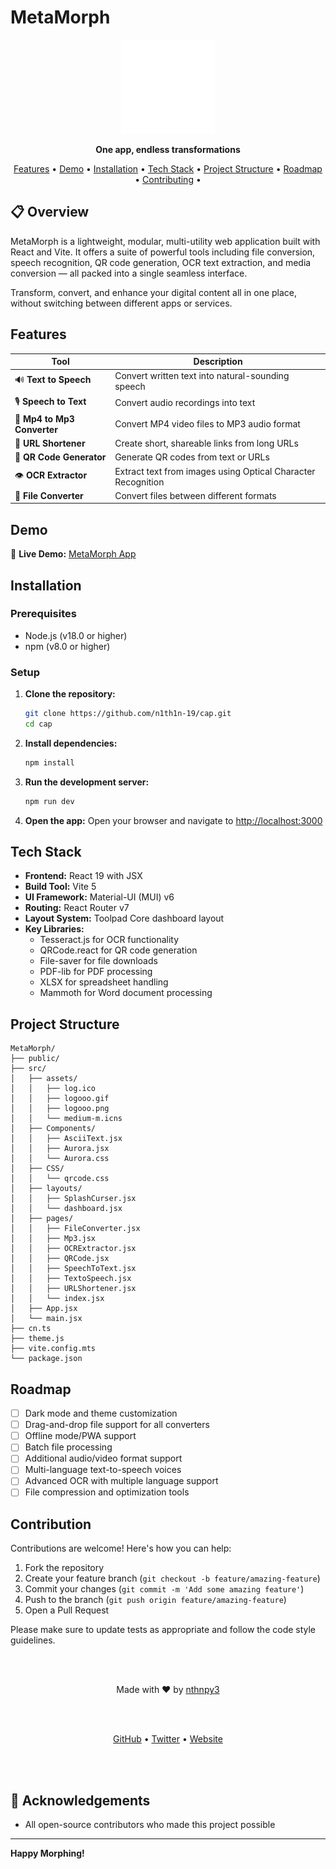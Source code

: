 # MetaMorph

<p align="center">
  <img src="src/assets/logooo.gif" alt="MetaMorph Logo" width="150" height="150">
</p>

<p align="center">
  <strong>One app, endless transformations</strong>
</p>

<p align="center">
  <a href="#features">Features</a> •
  <a href="#demo">Demo</a> •
  <a href="#installation">Installation</a> •
  <a href="#tech-stack">Tech Stack</a> •
  <a href="#project-structure">Project Structure</a> •
  <a href="#roadmap">Roadmap</a> •
  <a href="#contributing">Contributing</a> •
</p>

## 📋 Overview

MetaMorph is a lightweight, modular, multi-utility web application built with React and Vite. It offers a suite of powerful tools including file conversion, speech recognition, QR code generation, OCR text extraction, and media conversion — all packed into a single seamless interface.

Transform, convert, and enhance your digital content all in one place, without switching between different apps or services.

## <h2 id="features">Features</h2>

| Tool | Description |
|------|-------------|
| 🔊 **Text to Speech** | Convert written text into natural-sounding speech |
| 🎙️ **Speech to Text** | Convert audio recordings into text |
| 🎵 **Mp4 to Mp3 Converter** | Convert MP4 video files to MP3 audio format |
| 🔗 **URL Shortener** | Create short, shareable links from long URLs |
| 📱 **QR Code Generator** | Generate QR codes from text or URLs |
| 👁️ **OCR Extractor** | Extract text from images using Optical Character Recognition |
| 📄 **File Converter** | Convert files between different formats |

## <h2 id="demo">Demo</h2>

🚀 **Live Demo:** [MetaMorph App](https://metamorph02.vercel.app)

<!-- ![MetaMorph Screenshot](https://via.placeholder.com/800x400) -->

## <h2 id="installation">Installation</h2>

### Prerequisites
- Node.js (v18.0 or higher)
- npm (v8.0 or higher)

### Setup

1. **Clone the repository:**
   ```bash
   git clone https://github.com/n1th1n-19/cap.git
   cd cap
   ```

2. **Install dependencies:**
   ```bash
   npm install
   ```

3. **Run the development server:**
   ```bash
   npm run dev
   ```

4. **Open the app:**
   Open your browser and navigate to [http://localhost:3000](http://localhost:3000)



## <h2 id="tech-stack">Tech Stack</h2>

- **Frontend:** React 19 with JSX
- **Build Tool:** Vite 5
- **UI Framework:** Material-UI (MUI) v6
- **Routing:** React Router v7
- **Layout System:** Toolpad Core dashboard layout
- **Key Libraries:**
  - Tesseract.js for OCR functionality
  - QRCode.react for QR code generation
  - File-saver for file downloads
  - PDF-lib for PDF processing
  - XLSX for spreadsheet handling
  - Mammoth for Word document processing

## <h2 id="project-structure">Project Structure</h2>

```
MetaMorph/
├── public/
├── src/
│   ├── assets/
│   │   ├── log.ico
│   │   ├── logooo.gif
│   │   ├── logooo.png
│   │   └── medium-m.icns
│   ├── Components/
│   │   ├── AsciiText.jsx
│   │   ├── Aurora.jsx
│   │   └── Aurora.css
│   ├── CSS/
│   │   └── qrcode.css
│   ├── layouts/
│   │   ├── SplashCurser.jsx
│   │   └── dashboard.jsx
│   ├── pages/
│   │   ├── FileConverter.jsx
│   │   ├── Mp3.jsx
│   │   ├── OCRExtractor.jsx
│   │   ├── QRCode.jsx
│   │   ├── SpeechToText.jsx
│   │   ├── TextoSpeech.jsx
│   │   ├── URLShortener.jsx
│   │   └── index.jsx
│   ├── App.jsx
│   └── main.jsx
├── cn.ts
├── theme.js
├── vite.config.mts
└── package.json
```

## <h2 id="roadmap">Roadmap</h2>

- [ ] Dark mode and theme customization
- [ ] Drag-and-drop file support for all converters
- [ ] Offline mode/PWA support
- [ ] Batch file processing
- [ ] Additional audio/video format support
- [ ] Multi-language text-to-speech voices
- [ ] Advanced OCR with multiple language support
- [ ] File compression and optimization tools

## <h2 id="contributing">Contribution</h2>

Contributions are welcome! Here's how you can help:

1. Fork the repository
2. Create your feature branch (`git checkout -b feature/amazing-feature`)
3. Commit your changes (`git commit -m 'Add some amazing feature'`)
4. Push to the branch (`git push origin feature/amazing-feature`)
5. Open a Pull Request

Please make sure to update tests as appropriate and follow the code style guidelines.

<br><br>


<p align="center">
  Made with ❤️ by <a href="https://github.com/n1th1n-19">nthnpy3</a>
</p>
<br><br>
<p align="center">
  <a href="https://github.com/n1th1n-19">GitHub</a> •
  <a href="https://twitter.com/your-twitter">Twitter</a> •
  <a href="https://your-website.com">Website</a>
</p>

<br><br>

## 🙏 Acknowledgements

- All open-source contributors who made this project possible

---

**Happy Morphing!**  

